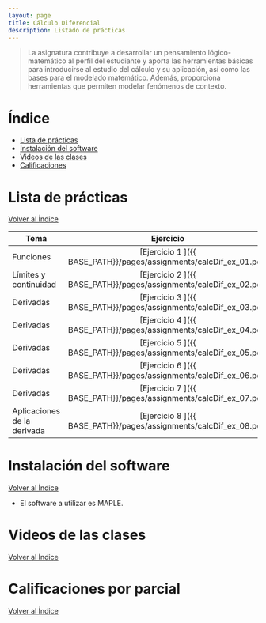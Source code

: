 ```yaml
---
layout: page
title: Cálculo Diferencial
description: Listado de prácticas
---
```

>  La asignatura contribuye a desarrollar un pensamiento lógico-matemático al perfil del estudiante y aporta las herramientas básicas para introducirse al estudio del cálculo y su aplicación, así como las bases para el modelado matemático. Además, proporciona herramientas que permiten modelar fenómenos de contexto.

# Índice
- [Lista de prácticas](#lista-de-prácticas)
- [Instalación del software](#instalación-del-software)
- [Videos de las clases](#videos-de-las-clases)
- [Calificaciones](#calificaciones)


# Lista de prácticas
[Volver al Índice](#índice)

|Tema                         |Ejercicio       |
|-----------------------------|:--------------:|
|Funciones                    |[Ejercicio 1 ]({{ BASE_PATH}}/pages/assignments/calcDif_ex_01.pdf)|
|Límites y continuidad        |[Ejercicio 2 ]({{ BASE_PATH}}/pages/assignments/calcDif_ex_02.pdf)|
|Derivadas                    |[Ejercicio 3 ]({{ BASE_PATH}}/pages/assignments/calcDif_ex_03.pdf)|
|Derivadas                    |[Ejercicio 4 ]({{ BASE_PATH}}/pages/assignments/calcDif_ex_04.pdf)|
|Derivadas                    |[Ejercicio 5 ]({{ BASE_PATH}}/pages/assignments/calcDif_ex_05.pdf)|
|Derivadas                    |[Ejercicio 6 ]({{ BASE_PATH}}/pages/assignments/calcDif_ex_06.pdf)|
|Derivadas                    |[Ejercicio 7 ]({{ BASE_PATH}}/pages/assignments/calcDif_ex_07.pdf)|
|Aplicaciones de la derivada  |[Ejercicio 8 ]({{ BASE_PATH}}/pages/assignments/calcDif_ex_08.pdf)|

# Instalación del software
[Volver al Índice](#índice)

- El software a utilizar es MAPLE.

# Videos de las clases
[Volver al Índice](#índice)

# Calificaciones por parcial 
[Volver al Índice](#índice)


<!-- Note: this is how to write a comment in HTML. Everything in here won't show up on your webpage.-->

<!--
To increase the size of the title, use fewer # in front of the paper title.
To decrease the size of the title, use more #. 
To remove the italics, remove the * before and after the description
To remove the underline from the title, remove the <u> tags (<u> and </u>)
-->
